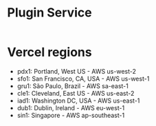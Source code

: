 # Plugin Service

```bash

```

# Vercel regions

- pdx1: Portland, West US - AWS us-west-2
- sfo1: San Francisco, CA, USA - AWS us-west-1
- gru1: São Paulo, Brazil - AWS sa-east-1
- cle1: Cleveland, East US - AWS us-east-2
- iad1: Washington DC, USA - AWS us-east-1
- dub1: Dublin, Ireland - AWS eu-west-1
- sin1: Singapore - AWS ap-southeast-1
